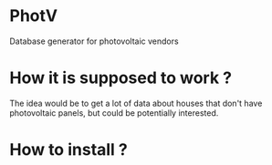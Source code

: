# PhotV
Database generator for photovoltaic vendors

# How it is supposed to work ?
The idea would be to get a lot of data about houses that don't have photovoltaic panels, but could be potentially interested.

# How to install ?
